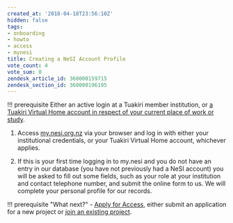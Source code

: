 ```yaml
---
created_at: '2018-04-18T23:56:10Z'
hidden: false
tags:
- onboarding
- howto
- access
- mynesi
title: Creating a NeSI Account Profile
vote_count: 4
vote_sum: 0
zendesk_article_id: 360000159715
zendesk_section_id: 360000196195
---
```



!!! prerequisite
     Either an active login at a Tuakiri member institution, or [a Tuakiri
     Virtual Home account in respect of your current place of work or
     study](../../General/NeSI_Policies/Account_Requests_for_non_Tuakiri_Members.md).

1. Access [my.nesi.org.nz](https://my.nesi.org.nz) via your browser and
    log in with either your institutional credentials, or your Tuakiri
    Virtual Home account, whichever applies.

2. If this is your first time logging in to my.nesi and you do not have
    an entry in our database (you have not previously had a NeSI
    account) you will be asked to fill out some fields, such as your
    role at your institution and contact telephone number, and submit
    the online form to us. We will complete your personal profile for
    our records.

!!! prerequisite "What next?"
     - [Apply for Access](../../Getting_Started/Accounts-Projects_and_Allocations/Applying_for_a_new_NeSI_project.md),
         either submit an application for a new project or
         [join an existing project](../../Getting_Started/Accounts-Projects_and_Allocations/Applying_to_join_an_existing_NeSI_project.md).
